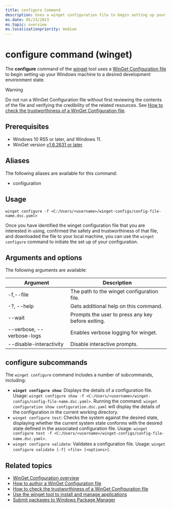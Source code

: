 ```yaml
---
title: configure Command
description: Uses a winget configuration file to begin setting up your Windows machine to a desired development environment state.
ms.date: 05/23/2023
ms.topic: overview
ms.localizationpriority: medium
---
```


# configure command (winget)

The **configure** command of the [winget](./index.md) tool uses a [WinGet Configuration file](../configuration/index.md) to begin setting up your Windows machine to a desired development environment state.

> [!WARNING]
> Do not run a WinGet Configuration file without first reviewing the contents of the file and verifying the credibility of the related resources. See [How to check the trustworthiness of a WinGet Configuration file](../configuration/check.md).

## Prerequisites

- Windows 10 RS5 or later, and Windows 11.
- WinGet version [v1.6.2631 or later](https://github.com/microsoft/winget-cli/releases).

## Aliases

The following aliases are available for this command:

- configuration

## Usage

`winget configure -f <C:/Users/<username>/winget-configs/config-file-name.dsc.yaml>`

Once you have identified the winget configuration file that you are interested in using, confirmed the safety and trustworthiness of that file, and downloaded the file to your local machine, you can use the `winget configure` command to  initiate the set up of your configuration.

## Arguments and options

The following arguments are available:

| Argument  | Description |
|--------------|-------------|
|-f,--file |  The path to the winget configuration file. |
|-?, --help |  Gets additional help on this command. |
|--wait | Prompts the user to press any key before exiting. |
|--verbose, --verbose-logs | Enables verbose logging for winget. |
|--disable-interactivity | Disable interactive prompts. |

## configure subcommands

The `winget configure` command includes a number of subcommands, including:

- **`winget configure show`**: Displays the details of a configuration file. Usage: `winget configure show -f <C:/Users/<username>/winget-configs/config-file-name.dsc.yaml>`. Running the command: `winget configuration show configuration.dsc.yaml` will display the details of the configuration in the current working directory.
- `winget configure test`: Checks the system against the desired state, displaying whether the current system state conforms with the desired state defined in the associated configuration file. Usage: `winget configure test -f <C:/Users/<username>/winget-configs/config-file-name.dsc.yaml>`.
- `winget configure validate`: Validates a configuration file. Usage: `winget configure validate [-f] <file> [<options>]`.

## Related topics

- [WinGet Configuration overview](../configuration/index.md)
- [How to author a WinGet Configuration file](../configuration/create.md)
- [How to check the trustworthiness of a WinGet Configuration file](../configuration/check.md)
- [Use the winget tool to install and manage applications](index.md)
- [Submit packages to Windows Package Manager](../package/index.md)
